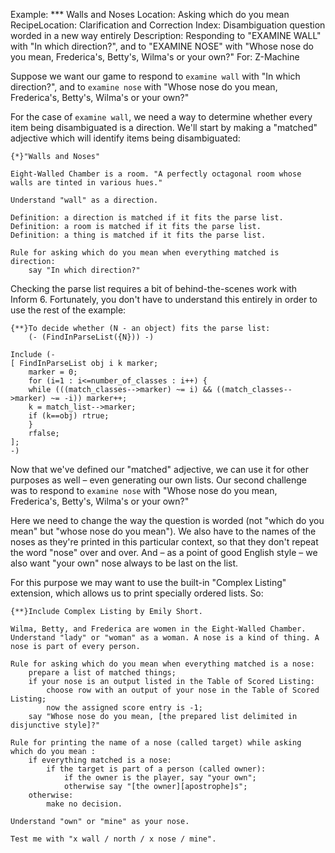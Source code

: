 Example: *** Walls and Noses
Location: Asking which do you mean
RecipeLocation: Clarification and Correction
Index: Disambiguation question worded in a new way entirely
Description: Responding to "EXAMINE WALL" with "In which direction?", and to "EXAMINE NOSE" with "Whose nose do you mean, Frederica's, Betty's, Wilma's or your own?"
For: Z-Machine

  
Suppose we want our game to respond to ``examine wall`` with "In which direction?", and to ``examine nose`` with "Whose nose do you mean, Frederica's, Betty's, Wilma's or your own?"

  
For the case of ``examine wall``, we need a way to determine whether every item being disambiguated is a direction. We'll start by making a "matched" adjective which will identify items being disambiguated:

  

``` inform7
{*}"Walls and Noses"

Eight-Walled Chamber is a room. "A perfectly octagonal room whose walls are tinted in various hues."

Understand "wall" as a direction.

Definition: a direction is matched if it fits the parse list.
Definition: a room is matched if it fits the parse list.
Definition: a thing is matched if it fits the parse list.

Rule for asking which do you mean when everything matched is direction:
	say "In which direction?"
```

  
Checking the parse list requires a bit of behind-the-scenes work with Inform 6. Fortunately, you don't have to understand this entirely in order to use the rest of the example:

  

``` inform7
{**}To decide whether (N - an object) fits the parse list:
	(- (FindInParseList({N})) -)

Include (-
[ FindInParseList obj i k marker;
	marker = 0;
	for (i=1 : i<=number_of_classes : i++) {
	while (((match_classes-->marker) ~= i) && ((match_classes-->marker) ~= -i)) marker++;
	k = match_list-->marker;
	if (k==obj) rtrue;
	}
	rfalse;
];
-)
```

  
Now that we've defined our "matched" adjective, we can use it for other purposes as well – even generating our own lists. Our second challenge was to respond to ``examine nose`` with "Whose nose do you mean, Frederica's, Betty's, Wilma's or your own?"

  
Here we need to change the way the question is worded (not "which do you mean" but "whose nose do you mean"). We also have to the names of the noses as they're printed in this particular context, so that they don't repeat the word "nose" over and over. And – as a point of good English style – we also want "your own" nose always to be last on the list.

  
For this purpose we may want to use the built-in "Complex Listing" extension, which allows us to print specially ordered lists. So:

  

``` inform7
{**}Include Complex Listing by Emily Short.

Wilma, Betty, and Frederica are women in the Eight-Walled Chamber. Understand "lady" or "woman" as a woman. A nose is a kind of thing. A nose is part of every person.

Rule for asking which do you mean when everything matched is a nose:
	prepare a list of matched things;
	if your nose is an output listed in the Table of Scored Listing:
		choose row with an output of your nose in the Table of Scored Listing;
		now the assigned score entry is -1;
	say "Whose nose do you mean, [the prepared list delimited in disjunctive style]?"

Rule for printing the name of a nose (called target) while asking which do you mean :
	if everything matched is a nose:
		if the target is part of a person (called owner):
			if the owner is the player, say "your own";
			otherwise say "[the owner][apostrophe]s";
	otherwise:
		make no decision.

Understand "own" or "mine" as your nose.

Test me with "x wall / north / x nose / mine".
```


